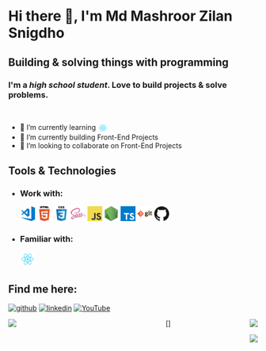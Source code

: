 # Hi there 👋, **I'm Md Mashroor Zilan Snigdho**

## Building & solving things with programming

### I'm a *high school student*. Love to build projects & solve problems.  

<br/>

- 🌱 I’m currently learning <code><img alt="ReactJS" align="center" width="20px" src="https://raw.githubusercontent.com/github/explore/80688e429a7d4ef2fca1e82350fe8e3517d3494d/topics/react/react.png" /></code>
- 🔨 I’m currently building Front-End Projects
- 👯 I’m looking to collaborate on Front-End Projects 


## Tools & Technologies
- ### Work with: 
  <code><img alt="Visual Studio Code" width= "30px" src="https://raw.githubusercontent.com/github/explore/80688e429a7d4ef2fca1e82350fe8e3517d3494d/topics/visual-studio-code/visual-studio-code.png" /></code>
  <code><img alt="HTML5" width="30px" src="https://raw.githubusercontent.com/github/explore/80688e429a7d4ef2fca1e82350fe8e3517d3494d/topics/html/html.png" /></code>
  <code><img  alt="CSS3" width="30px" src="https://raw.githubusercontent.com/github/explore/80688e429a7d4ef2fca1e82350fe8e3517d3494d/topics/css/css.png" /></code>
  <code><img  alt="Sass" width="30px" src="https://raw.githubusercontent.com/github/explore/80688e429a7d4ef2fca1e82350fe8e3517d3494d/topics/sass/sass.png" /></code>
  <code><img  alt="JavaScript" width="30px" src="https://raw.githubusercontent.com/github/explore/80688e429a7d4ef2fca1e82350fe8e3517d3494d/topics/javascript/javascript.png" /></code>
  <code><img  alt="Node.js" width="30px" src="https://raw.githubusercontent.com/github/explore/80688e429a7d4ef2fca1e82350fe8e3517d3494d/topics/nodejs/nodejs.png" /></code>
  <code><img  alt="TypeScript" width="30px" src="https://raw.githubusercontent.com/github/explore/80688e429a7d4ef2fca1e82350fe8e3517d3494d/topics/typescript/typescript.png" /></code>
  <code><img  alt="Git" width="30px" src="https://raw.githubusercontent.com/github/explore/80688e429a7d4ef2fca1e82350fe8e3517d3494d/topics/git/git.png" /></code>
  <code><img  alt="GitHub" width="30px" src="https://raw.githubusercontent.com/github/explore/78df643247d429f6cc873026c0622819ad797942/topics/github/github.png" /></code>
- ### Familiar with: 
  <code><img alt="ReactJS" width="30px" src="https://raw.githubusercontent.com/github/explore/80688e429a7d4ef2fca1e82350fe8e3517d3494d/topics/react/react.png" /></code>
  

## Find me here:
<a href="https://github.com/mzs21"><img src='https://cdn.jsdelivr.net/npm/simple-icons@3.13.0/icons/github.svg' alt='github' height='40' width= "30px"></a>
<a href="https://www.linkedin.com/in/mdmzs"><img src='https://cdn.jsdelivr.net/npm/simple-icons@3.13.0/icons/linkedin.svg' alt='linkedin' height='40' width= "30px"></a>
<a href="https://www.youtube.com/channel/UCeqgosa0xxJ319iUVWCDKQQ"><img src='https://cdn.jsdelivr.net/npm/simple-icons@3.13.0/icons/youtube.svg' alt='YouTube' height='40' width= "40px"></a>  



[<img src="https://github-readme-stats.vercel.app/api/top-langs/?username=mzs21" width="318" align="left" />](https://github.com/mzs21)

[<img src="https://github-readme-stats.vercel.app/api?username=mzs21&show_icons=true" align="right" />]

[<img src="https://github-readme-streak-stats.herokuapp.com/?user=mzs21" align="right" />](https://github.com/mzs21)


